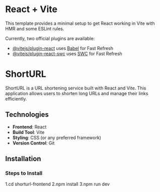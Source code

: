 # React + Vite

This template provides a minimal setup to get React working in Vite with HMR and some ESLint rules.

Currently, two official plugins are available:

- [@vitejs/plugin-react](https://github.com/vitejs/vite-plugin-react/blob/main/packages/plugin-react/README.md) uses [Babel](https://babeljs.io/) for Fast Refresh
- [@vitejs/plugin-react-swc](https://github.com/vitejs/vite-plugin-react-swc) uses [SWC](https://swc.rs/) for Fast Refresh

# ShortURL

ShortURL is a URL shortening service built with React and Vite. This application allows users to shorten long URLs and manage their links efficiently.

## Technologies
- **Frontend**: React
- **Build Tool**: Vite
- **Styling**: CSS (or any preferred framework)
- **Version Control**: Git

## Installation

### Steps to Install
1.cd shorturl-frontend 
2.npm install
3.npm run dev

